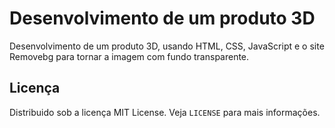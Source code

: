 # Desenvolvimento de um produto 3D
Desenvolvimento de um produto 3D, usando HTML, CSS, JavaScript e o site Removebg para tornar a imagem com fundo transparente.

## Licença
Distribuido sob a licença MIT License. Veja `LICENSE` para mais informações.
